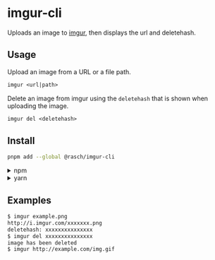 # imgur-cli

Uploads an image to [imgur](https://imgur.com), then displays the url and
deletehash.

## Usage

Upload an image from a URL or a file path.

```txt
imgur <url|path>
```

Delete an image from imgur using the `deletehash` that is shown when uploading
the image.

```txt
imgur del <deletehash>
```

## Install

```sh
pnpm add --global @rasch/imgur-cli
```

<details><summary>npm</summary><p>

```sh
npm install --global @rasch/imgur-cli
```

</p></details>
<details><summary>yarn</summary><p>

```sh
yarn global add @rasch/imgur-cli
```

</p></details>

## Examples

```txt
$ imgur example.png
http://i.imgur.com/xxxxxxx.png
deletehash: xxxxxxxxxxxxxxx
$ imgur del xxxxxxxxxxxxxxx
image has been deleted
$ imgur http://example.com/img.gif
```
